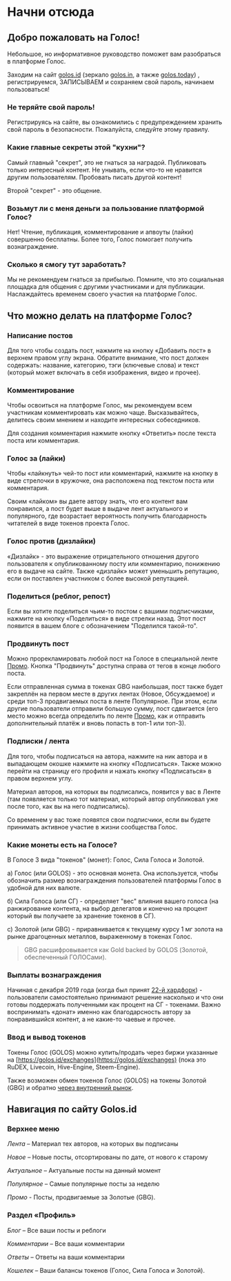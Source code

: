 # Начни отсюда

## Добро пожаловать на Голос!

Небольшое, но информативное руководство поможет вам разобраться в платформе Голос.

Заходим на сайт [golos.id](https://golos.id) \(зеркало [golos.in](https://golos.in), а также [golos.today](https://golos.today)\) , регистрируемся, ЗАПИСЫВАЕМ и сохраняем свой пароль, начинаем пользоваться!

### Не теряйте свой пароль!

Регистрируясь на сайте, вы ознакомились с предупреждением хранить свой пароль в безопасности. Пожалуйста, следуйте этому правилу.

### Какие главные секреты этой "кухни"?

Самый главный "секрет", это не гнаться за наградой. Публиковать только интересный контент. Не унывать, если что-то не нравится другим пользователям. Пробовать писать другой контент!

Второй "секрет" - это общение.

### Возьмут ли с меня деньги за пользование платформой Голос?

Нет! Чтение, публикация, комментирование и апвоуты \(лайки\) совершенно бесплатны. Более того, Голос помогает получить вознаграждение.

### Сколько я смогу тут заработать?

Мы не рекомендуем гнаться за прибылью. Помните, что это социальная площадка для общения с другими участниками и для публикации. Наслаждайтесь временем своего участия на платформе Голос.

## Что можно делать на платформе Голос?

### Написание постов

Для того чтобы создать пост, нажмите на кнопку «Добавить пост» в верхнем правом углу экрана. Обратите внимание, что пост должен содержать: название, категорию, тэги \(ключевые слова\) и текст \(который может включать в себя изображения, видео и прочее\).

### Комментирование

Чтобы освоиться на платформе Голос, мы рекомендуем всем участникам комментировать как можно чаще. Высказывайтесь, делитесь своим мнением и находите интересных собеседников.

Для создания комментария нажмите кнопку «Ответить» после текста поста или комментария.

### Голос за \(лайки\)

Чтобы «лайкнуть» чей-то пост или комментарий, нажмите на кнопку в виде стрелочки в кружочке, она расположена под текстом поста или комментария.

Своим «лайком» вы даете автору знать, что его контент вам понравился, а пост будет выше в выдаче лент актуального и популярного, где возрастает вероятность получить благодарность читателей в виде токенов проекта Голос.

### Голос против \(дизлайки\)

«Дизлайк» - это выражение отрицательного отношения другого пользователя к опубликованному посту или комментарию, понижению его в выдаче на сайте. Также «дизлайк» может уменьшить репутацию, если он поставлен участником с более высокой репутацией.

### Поделиться \(реблог, репост\)

Если вы хотите поделиться чьим-то постом с вашими подписчиками, нажмите на кнопку «Поделиться» в виде стрелки назад. Этот пост появится в вашем блоге с обозначением "Поделился такой-то".

### Продвинуть пост

Можно прорекламировать любой пост на Голосе в специальной ленте [Промо](https://golos.id/promoted). Кнопка "Продвинуть" доступна справа от тегов в конце любого поста.  
  
Если отправленная сумма в токенах GBG наибольшая, пост также будет закреплён на первом месте в других лентах \(Новое, Обсуждаемое\) и среди топ-3 продвигаемых поста в ленте Популярное. При этом, если другие пользователи отправили большую сумму, пост сдвигается \(его место можно всегда определить по ленте [Промо](https://golos.id/promoted), как и отправить дополнительный платёж и вновь попасть в топ-1 или топ-3\).

### Подписки / лента

Для того, чтобы подписаться на автора, нажмите на ник автора и в выпадающем окошке нажмите на кнопку «Подписаться». Также можно перейти на страницу его профиля и нажать кнопку «Подписаться» в правом верхнем углу.

Материал авторов, на которых вы подписались, появится у вас в Ленте \(там появляется только тот материал, который автор опубликовал уже после того, как вы на него подписались\).

Со временем у вас тоже появятся свои подписчики, если вы будете принимать активное участие в жизни сообщества Голос.

### Какие монеты есть на Голосе?

В Голосе 3 вида "токенов" \(монет\): Голос, Сила Голоса и Золотой.

а\) Голос \(или GOLOS\) - это основная монета. Она используется, чтобы обозначить размер вознаграждения пользователей платформы Голос в удобной для них валюте.

б\) Сила Голоса \(или СГ\) - определяет "вес" влияния вашего голоса \(на ранжирование контента, на выбор делегатов и конечно на процент который вы получаете за хранение токенов в СГ\).

с\) Золотой \(или GBG\) - приравнивается к текущему курсу 1 мг золота на рынке драгоценных металлов, выраженному в токенах Голос.

> GBG расшифровывается как Gold backed by GOLOS \(Золотой, обеспеченный ГОЛОСами\).

### Выплаты вознаграждения

Начиная с декабря 2019 года \(когда был принят [22-й хардфорк](../developers/hardforks/hf22_release.md)\) - пользователи самостоятельно принимают решение насколько и что они готовы поддержать полученными как процент на СГ - токенами. Важно воспринимать «донат» именно как благодарсность автору за понравившийся контент, а не какие-то чаевые и прочее.

### Ввод и вывод токенов

Токены Голос \(GOLOS\) можно купить/продать через биржи указанные на [https://golos.id/exchanges](https://golos.id/exchanges) \(пока это RuDEX, Livecoin, Hive-Engine, Steem-Engine\). 

Также возможен обмен токенов Голос \(GOLOS\) на токены Золотой \(GBG\) и обратно [через внутренний рынок](https://golos.id/market).

## Навигация по сайту Golos.id

### Верхнее меню

_Лента_ – Материал тех авторов, на которых вы подписаны

_Новое_ – Новые посты, отсортированы по дате, от нового к старому

_Актуальное_ – Актуальные посты на данный момент

_Популярное_ – Самые популярные посты за неделю

_Промо_ - Посты, продвигаемые за Золотые \(GBG\).

### Раздел «Профиль»

_Блог_ – Все ваши посты и реблоги

_Комментарии_ – Все ваши комментарии

_Ответы_ – Ответы на ваши комментарии

_Кошелек_ – Ваши балансы токенов \(Голос, Сила Голоса и Золотой\).

